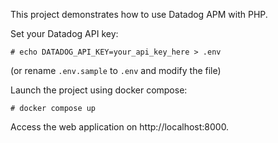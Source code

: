 This project demonstrates how to use Datadog APM with PHP.

Set your Datadog API key:

```
# echo DATADOG_API_KEY=your_api_key_here > .env
```

(or rename `.env.sample` to `.env` and modify the file)

Launch the project using docker compose:

```
# docker compose up
```

Access the web application on http://localhost:8000.  
